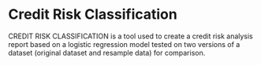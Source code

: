 # Credit Risk Classification
CREDIT RISK CLASSIFICATION is a tool used to create a credit risk analysis report based on a logistic regression model tested on two versions of a dataset (original dataset and resample data) for comparison.
